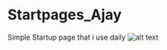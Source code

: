 # Startpages_Ajay
Simple Startup page that i use daily
![alt text](
        Startpages_Ajay/Startup-View.png
      )
